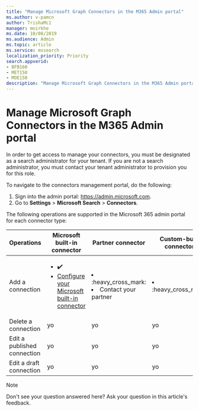 ```yaml
---
title: "Manage Microsoft Graph Connectors in the M365 Admin portal"
ms.author: v-pamcn
author: TrishaMc1
manager: mnirkhe
ms.date: 10/08/2019
ms.audience: Admin
ms.topic: article
ms.service: mssearch
localization_priority: Priority
search.appverid:
- BFB160
- MET150
- MOE150
description: "Manage Microsoft Graph Connectors in the M365 Admin portal."
---
```


# Manage Microsoft Graph Connectors in the M365 Admin portal

In order to get access to manage your connectors, you must be designated as a search administrator for your tenant. If you are not a search administrator, you must contact your tenant administrator to provision you for this role.

To navigate to the connectors management portal, do the following:
1.	Sign into the admin portal: https://admin.microsoft.com.
2.	Go to **Settings** > **Microsoft Search** > **Connectors**. 

The following operations are supported in the Microsoft 365 admin portal for each connector type:

**Operations** | **Microsoft built-in connector** | **Partner connector** | **Custom-built connector**
--- | --- | --- | ---
Add a connection | <ul><li>:heavy_check_mark:</li><li><a href="configure-connector.md">Configure your Microsoft built-in connector</a></li></ul> | <u1><li>:heavy_cross_mark:</li><li>Contact your partner</li></u1> | <u1><li>:heavy_cross_mark:</li></u1>
Delete a connection | yo | yo | yo
Edit a published connection | yo | yo | yo
Edit a draft connection | yo | yo | yo 


> [!NOTE]
> Don't see your question answered here? Ask your question in this article's feedback.


